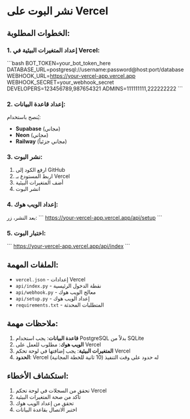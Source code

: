 # نشر البوت على Vercel

## الخطوات المطلوبة:

### 1. إعداد المتغيرات البيئية في Vercel:

\`\`\`bash
BOT_TOKEN=your_bot_token_here
DATABASE_URL=postgresql://username:password@host:port/database
WEBHOOK_URL=https://your-vercel-app.vercel.app
WEBHOOK_SECRET=your_webhook_secret
DEVELOPERS=123456789,987654321
ADMINS=111111111,222222222
\`\`\`

### 2. إعداد قاعدة البيانات:

يُنصح باستخدام:
- **Supabase** (مجاني)
- **Neon** (مجاني)
- **Railway** (مجاني جزئياً)

### 3. نشر البوت:

1. ارفع الكود إلى GitHub
2. اربط المستودع بـ Vercel
3. أضف المتغيرات البيئية
4. انشر البوت

### 4. إعداد الويب هوك:

بعد النشر، زر:
\`\`\`
https://your-vercel-app.vercel.app/api/setup
\`\`\`

### 5. اختبار البوت:

\`\`\`
https://your-vercel-app.vercel.app/api/index
\`\`\`

## الملفات المهمة:

- `vercel.json` - إعدادات Vercel
- `api/index.py` - نقطة الدخول الرئيسية
- `api/webhook.py` - معالج الويب هوك
- `api/setup.py` - إعداد الويب هوك
- `requirements.txt` - المتطلبات المحدثة

## ملاحظات مهمة:

1. **قاعدة البيانات**: يجب استخدام PostgreSQL بدلاً من SQLite
2. **الويب هوك**: مطلوب للعمل على Vercel
3. **المتغيرات البيئية**: يجب إضافتها في لوحة تحكم Vercel
4. **الحدود**: Vercel له حدود على وقت التنفيذ (10 ثانية للخطة المجانية)

## استكشاف الأخطاء:

1. تحقق من السجلات في لوحة تحكم Vercel
2. تأكد من صحة المتغيرات البيئية
3. تحقق من إعداد الويب هوك
4. اختبر الاتصال بقاعدة البيانات
